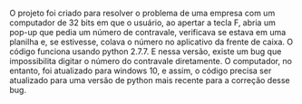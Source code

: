 O projeto foi criado para resolver o problema de uma empresa com um computador de 32 bits em que o usuário, ao apertar a tecla F, abria um pop-up que pedia um número de contravale, verificava se estava em uma planilha e, se estivesse, colava o número no aplicativo da frente de caixa.
O código funciona usando python 2.7.7. E nessa versão, existe um bug que impossibilita digitar o número do contravale diretamente.
O computador, no entanto, foi atualizado para windows 10, e assim, o código precisa ser atualizado para uma versão de python mais recente para a correção desse bug. 
